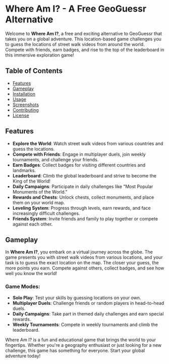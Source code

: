 # Where Am I? - A Free GeoGuessr Alternative

Welcome to **Where Am I?**, a free and exciting alternative to GeoGuessr that takes you on a global adventure. This location-based game challenges you to guess the locations of street walk videos from around the world. Compete with friends, earn badges, and rise to the top of the leaderboard in this immersive exploration game!

## Table of Contents
- [Features](#features)
- [Gameplay](#gameplay)
- [Installation](#installation)
- [Usage](#usage)
- [Screenshots](#screenshots)
- [Contributing](#contributing)
- [License](#license)

## Features

- **Explore the World**: Watch street walk videos from various countries and guess the locations.
- **Compete with Friends**: Engage in multiplayer duels, join weekly tournaments, and challenge your friends.
- **Earn Badges**: Collect badges for visiting different countries and landmarks.
- **Leaderboard**: Climb the global leaderboard and strive to become the King of the World!
- **Daily Campaigns**: Participate in daily challenges like "Most Popular Monuments of the World."
- **Rewards and Chests**: Unlock chests, collect monuments, and place them on your world map.
- **Leveling System**: Progress through levels, earn rewards, and face increasingly difficult challenges.
- **Friends System**: Invite friends and family to play together or compete against each other.

## Gameplay

In **Where Am I?**, you embark on a virtual journey across the globe. The game presents you with street walk videos from various locations, and your task is to guess the exact location on the map. The closer your guess, the more points you earn. Compete against others, collect badges, and see how well you know the world!

### Game Modes:
- **Solo Play**: Test your skills by guessing locations on your own.
- **Multiplayer Duels**: Challenge friends or random players in head-to-head duels.
- **Daily Campaigns**: Take part in themed daily challenges and earn special rewards.
- **Weekly Tournaments**: Compete in weekly tournaments and climb the leaderboard.

Where Am I? is a fun and educational game that brings the world to your fingertips. Whether you're a geography enthusiast or just looking for a new challenge, this game has something for everyone. Start your global adventure today!
